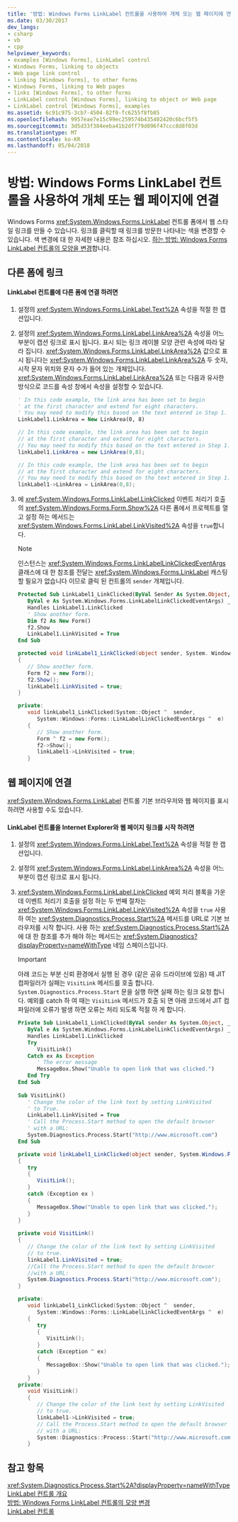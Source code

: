 ```yaml
---
title: '방법: Windows Forms LinkLabel 컨트롤을 사용하여 개체 또는 웹 페이지에 연결'
ms.date: 03/30/2017
dev_langs:
- csharp
- vb
- cpp
helpviewer_keywords:
- examples [Windows Forms], LinkLabel control
- Windows Forms, linking to objects
- Web page link control
- linking [Windows Forms], to other forms
- Windows Forms, linking to Web pages
- links [Windows Forms], to other forms
- LinkLabel control [Windows Forms], linking to object or Web page
- LinkLabel control [Windows Forms], examples
ms.assetid: 6c91c975-3cb7-4504-82f0-fc6255f8fb85
ms.openlocfilehash: 9957eae7e15c99ec259574b435402420c6bcf5f5
ms.sourcegitcommit: 3d5d33f384eeba41b2dff79d096f47ccc8d8f03d
ms.translationtype: MT
ms.contentlocale: ko-KR
ms.lasthandoff: 05/04/2018
---
```

# <a name="how-to-link-to-an-object-or-web-page-with-the-windows-forms-linklabel-control"></a>방법: Windows Forms LinkLabel 컨트롤을 사용하여 개체 또는 웹 페이지에 연결
Windows Forms <xref:System.Windows.Forms.LinkLabel> 컨트롤 폼에서 웹 스타일 링크를 만들 수 있습니다. 링크를 클릭할 때 링크를 방문한 나타내는 색을 변경할 수 있습니다. 색 변경에 대 한 자세한 내용은 참조 하십시오. [하는 방법: Windows Forms LinkLabel 컨트롤의 모양을 변경](../../../../docs/framework/winforms/controls/how-to-change-the-appearance-of-the-windows-forms-linklabel-control.md)합니다.  
  
## <a name="linking-to-another-form"></a>다른 폼에 링크  
  
#### <a name="to-link-to-another-form-with-a-linklabel-control"></a>LinkLabel 컨트롤에 다른 폼에 연결 하려면  
  
1.  설정의 <xref:System.Windows.Forms.LinkLabel.Text%2A> 속성을 적절 한 캡션입니다.  
  
2.  설정의 <xref:System.Windows.Forms.LinkLabel.LinkArea%2A> 속성을 어느 부분이 캡션 링크로 표시 됩니다. 표시 되는 링크 레이블 모양 관련 속성에 따라 달라 집니다. <xref:System.Windows.Forms.LinkLabel.LinkArea%2A> 값으로 표시 됩니다는 <xref:System.Windows.Forms.LinkLabel.LinkArea%2A> 두 숫자, 시작 문자 위치와 문자 수가 들어 있는 개체입니다. <xref:System.Windows.Forms.LinkLabel.LinkArea%2A> 또는 다음과 유사한 방식으로 코드를 속성 창에서 속성을 설정할 수 있습니다.  
  
    ```vb  
    ' In this code example, the link area has been set to begin  
    ' at the first character and extend for eight characters.  
    ' You may need to modify this based on the text entered in Step 1.  
    LinkLabel1.LinkArea = New LinkArea(0, 8)  
    ```  
  
    ```csharp  
    // In this code example, the link area has been set to begin  
    // at the first character and extend for eight characters.  
    // You may need to modify this based on the text entered in Step 1.  
    linkLabel1.LinkArea = new LinkArea(0,8);  
    ```  
  
    ```cpp  
    // In this code example, the link area has been set to begin  
    // at the first character and extend for eight characters.  
    // You may need to modify this based on the text entered in Step 1.  
    linkLabel1->LinkArea = LinkArea(0,8);  
    ```  
  
3.  에 <xref:System.Windows.Forms.LinkLabel.LinkClicked> 이벤트 처리기 호출의 <xref:System.Windows.Forms.Form.Show%2A> 다른 폼에서 프로젝트를 열고 설정 하는 메서드는 <xref:System.Windows.Forms.LinkLabel.LinkVisited%2A> 속성을 `true`합니다.  
  
    > [!NOTE]
    >  인스턴스는 <xref:System.Windows.Forms.LinkLabelLinkClickedEventArgs> 클래스에 대 한 참조를 전달는 <xref:System.Windows.Forms.LinkLabel> 캐스팅할 필요가 없습니다 이므로 클릭 된 컨트롤의 `sender` 개체입니다.  
  
    ```vb  
    Protected Sub LinkLabel1_LinkClicked(ByVal Sender As System.Object, _  
       ByVal e As System.Windows.Forms.LinkLabelLinkClickedEventArgs) _  
       Handles LinkLabel1.LinkClicked  
       ' Show another form.  
       Dim f2 As New Form()  
       f2.Show  
       LinkLabel1.LinkVisited = True  
    End Sub  
    ```  
  
    ```csharp  
    protected void linkLabel1_LinkClicked(object sender, System. Windows.Forms.LinkLabelLinkClickedEventArgs e)  
    {  
       // Show another form.  
       Form f2 = new Form();  
       f2.Show();  
       linkLabel1.LinkVisited = true;  
    }  
    ```  
  
    ```cpp  
    private:  
       void linkLabel1_LinkClicked(System::Object ^  sender,  
          System::Windows::Forms::LinkLabelLinkClickedEventArgs ^  e)  
       {  
          // Show another form.  
          Form ^ f2 = new Form();  
          f2->Show();  
          linkLabel1->LinkVisited = true;  
       }  
    ```  
  
## <a name="linking-to-a-web-page"></a>웹 페이지에 연결  
 <xref:System.Windows.Forms.LinkLabel> 컨트롤 기본 브라우저와 웹 페이지를 표시 하려면 사용할 수도 있습니다.  
  
#### <a name="to-start-internet-explorer-and-link-to-a-web-page-with-a-linklabel-control"></a>LinkLabel 컨트롤을 Internet Explorer와 웹 페이지 링크를 시작 하려면  
  
1.  설정의 <xref:System.Windows.Forms.LinkLabel.Text%2A> 속성을 적절 한 캡션입니다.  
  
2.  설정의 <xref:System.Windows.Forms.LinkLabel.LinkArea%2A> 속성을 어느 부분이 캡션 링크로 표시 됩니다.  
  
3.  <xref:System.Windows.Forms.LinkLabel.LinkClicked> 예외 처리 블록을 가운데 이벤트 처리기 호출을 설정 하는 두 번째 절차는 <xref:System.Windows.Forms.LinkLabel.LinkVisited%2A> 속성을 `true` 사용 하 여는 <xref:System.Diagnostics.Process.Start%2A> 메서드를 URL로 기본 브라우저를 시작 합니다. 사용 하는 <xref:System.Diagnostics.Process.Start%2A> 에 대 한 참조를 추가 해야 하는 메서드는 <xref:System.Diagnostics?displayProperty=nameWithType> 네임 스페이스입니다.  
  
    > [!IMPORTANT]
    >  아래 코드는 부분 신뢰 환경에서 실행 된 경우 (같은 공유 드라이브에 있음) 때 JIT 컴파일러가 실패는 `VisitLink` 메서드를 호출 합니다. `System.Diagnostics.Process.Start` 문을 실행 하면 실패 하는 링크 요청 합니다. 예외를 catch 하 여 때는 `VisitLink` 메서드가 호출 되 면 아래 코드에서 JIT 컴파일러에 오류가 발생 하면 오류는 처리 되도록 적절 하 게 합니다.  
  
    ```vb  
    Private Sub LinkLabel1_LinkClicked(ByVal sender As System.Object, _  
       ByVal e As System.Windows.Forms.LinkLabelLinkClickedEventArgs) _  
       Handles LinkLabel1.LinkClicked  
       Try  
          VisitLink()  
       Catch ex As Exception  
          ' The error message  
          MessageBox.Show("Unable to open link that was clicked.")  
       End Try  
    End Sub  
  
    Sub VisitLink()  
       ' Change the color of the link text by setting LinkVisited   
       ' to True.  
       LinkLabel1.LinkVisited = True  
       ' Call the Process.Start method to open the default browser   
       ' with a URL:  
       System.Diagnostics.Process.Start("http://www.microsoft.com")  
    End Sub  
    ```  
  
    ```csharp  
    private void linkLabel1_LinkClicked(object sender, System.Windows.Forms.LinkLabelLinkClickedEventArgs e)  
    {  
       try  
       {  
          VisitLink();  
       }  
       catch (Exception ex )  
       {  
          MessageBox.Show("Unable to open link that was clicked.");  
       }  
    }  
  
    private void VisitLink()  
    {  
       // Change the color of the link text by setting LinkVisited   
       // to true.  
       linkLabel1.LinkVisited = true;  
       //Call the Process.Start method to open the default browser   
       //with a URL:  
       System.Diagnostics.Process.Start("http://www.microsoft.com");  
    }  
    ```  
  
    ```cpp  
    private:  
       void linkLabel1_LinkClicked(System::Object ^  sender,  
          System::Windows::Forms::LinkLabelLinkClickedEventArgs ^  e)  
       {  
          try  
          {  
             VisitLink();  
          }  
          catch (Exception ^ ex)  
          {  
             MessageBox::Show("Unable to open link that was clicked.");  
          }  
       }  
    private:  
       void VisitLink()  
       {  
          // Change the color of the link text by setting LinkVisited   
          // to true.  
          linkLabel1->LinkVisited = true;  
          // Call the Process.Start method to open the default browser   
          // with a URL:  
          System::Diagnostics::Process::Start("http://www.microsoft.com");  
       }  
    ```  
  
## <a name="see-also"></a>참고 항목  
 <xref:System.Diagnostics.Process.Start%2A?displayProperty=nameWithType>  
 [LinkLabel 컨트롤 개요](../../../../docs/framework/winforms/controls/linklabel-control-overview-windows-forms.md)  
 [방법: Windows Forms LinkLabel 컨트롤의 모양 변경](../../../../docs/framework/winforms/controls/how-to-change-the-appearance-of-the-windows-forms-linklabel-control.md)  
 [LinkLabel 컨트롤](../../../../docs/framework/winforms/controls/linklabel-control-windows-forms.md)
